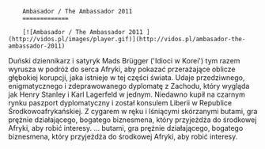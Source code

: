 
        Ambasador / The Ambassador 2011 
        =============
        
        [![Ambasador / The Ambassador 2011 ](http://vidos.pl/images/player.gif)](http://vidos.pl/ambasador-the-ambassador-2011)
        
        
 Duński dziennikarz i satyryk Mads Brügger ('Idioci w Korei') tym razem wyrusza w podróż do serca Afryki, aby pokazać przerażające oblicze głębokiej korupcji, jaka istnieje w tej części świata. Udaje przedziwnego, enigmatycznego i zdeprawowanego dyplomatę z Zachodu, który wygląda jak Henry Stanley i Karl Lagerfeld w jednym. Niedawno kupił na czarnym rynku paszport dyplomatyczny i został konsulem Liberii w Republice Środkowoafrykańskiej. Z cygarem w ręku i lśniącymi skórzanymi butami, gra prężnie działającego, bogatego biznesmena, który przyjeżdża do środkowej Afryki, aby robić interesy.  ... butami, gra prężnie działającego, bogatego biznesmena, który przyjeżdża do środkowej Afryki, aby robić interesy.
    